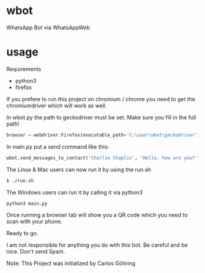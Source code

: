 # wbot
WhatsApp Bot via WhatsAppWeb

# usage

Requirements

- python3
- firefox

If you prefere to run this project on chromium / chrome you need to get the chromiumdriver which will work as well.

In wbot.py the path to geckodriver must be set. Make sure you fill in the full path!

```python
browser = webdriver.Firefox(executable_path='C:\user\wbot\geckodriver')
```

In main.py put a send command like this:

```python
wbot.send_messages_to_contact('Charlie Chaplin', 'Hello, how are you?')
```


The Linux & Mac users can now run it by using the run.sh
```bash
$ ./run.sh
```



The Windows users can run it by calling it via python3
```cmd
python3 main.py
```

Once running a browser tab will show you a QR code which you need to scan with your phone.

Ready to go.

I am not responsible for anything you do with this bot. Be careful and be nice. Don't send Spam.

Note: This Project was initialized by Carlos Göhring


